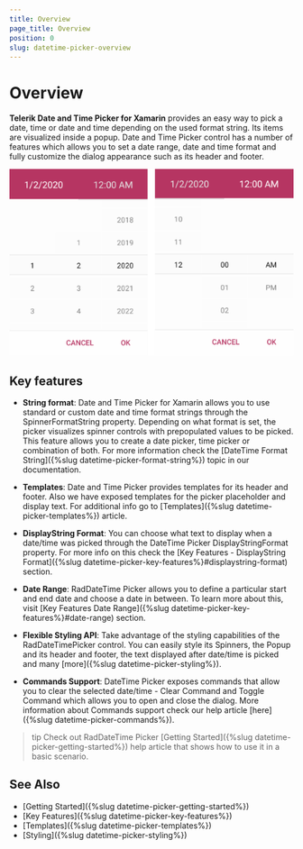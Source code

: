 ```yaml
---
title: Overview
page_title: Overview
position: 0
slug: datetime-picker-overview
---
```


# Overview

**Telerik Date and Time Picker for Xamarin** provides an easy way to pick a date, time or date and time depending on the used format string. Its items are visualized inside a popup. Date and Time Picker control has a number of features which allows you to set a date range, date and time format and fully customize the dialog appearance such as its header and footer.  

![DateTime Picker Overview](images/datetime_picker_overview.png)

## Key features

* **String format**: Date and Time Picker for Xamarin allows you to use standard or custom date and time format strings through the SpinnerFormatString property. Depending on what format is set, the picker visualizes spinner controls with prepopulated values to be picked. This feature allows you to create a date picker, time picker or combination of both. For more information check the [DateTime Format String]({%slug datetime-picker-format-string%}) topic in our documentation.

* **Templates**: Date and Time Picker provides templates for its header and footer. Also we have exposed templates for the picker placeholder and display text. For additional info go to [Templates]({%slug datetime-picker-templates%}) article.

* **DisplayString Format**: You can choose what text to display when a date/time was picked through the DateTime Picker DisplayStringFormat property. For more info on this check the [Key Features - DisplayString Format]({%slug datetime-picker-key-features%}#displaystring-format) section.

* **Date Range**: RadDateTime Picker allows you to define a particular start and end date and choose a date in between. To learn more about this, visit [Key Features Date Range]({%slug datetime-picker-key-features%}#date-range) section.

* **Flexible Styling API**: Take advantage of the styling capabilities of the RadDateTimePicker control. You can easily style its Spinners, the Popup and its header and footer, the text displayed after date/time is picked and many [more]({%slug datetime-picker-styling%}).

* **Commands Support**: DateTime Picker exposes commands that allow you to clear the selected date/time - Clear Command and Toggle Command which allows you to open and close the dialog. More information about Commands support check our help article [here]({%slug datetime-picker-commands%}).

>tip Check out RadDateTime Picker [Getting Started]({%slug datetime-picker-getting-started%}) help article that shows how to use it in a basic scenario.

## See Also

- [Getting Started]({%slug datetime-picker-getting-started%})
- [Key Features]({%slug datetime-picker-key-features%})
- [Templates]({%slug datetime-picker-templates%})
- [Styling]({%slug datetime-picker-styling%})